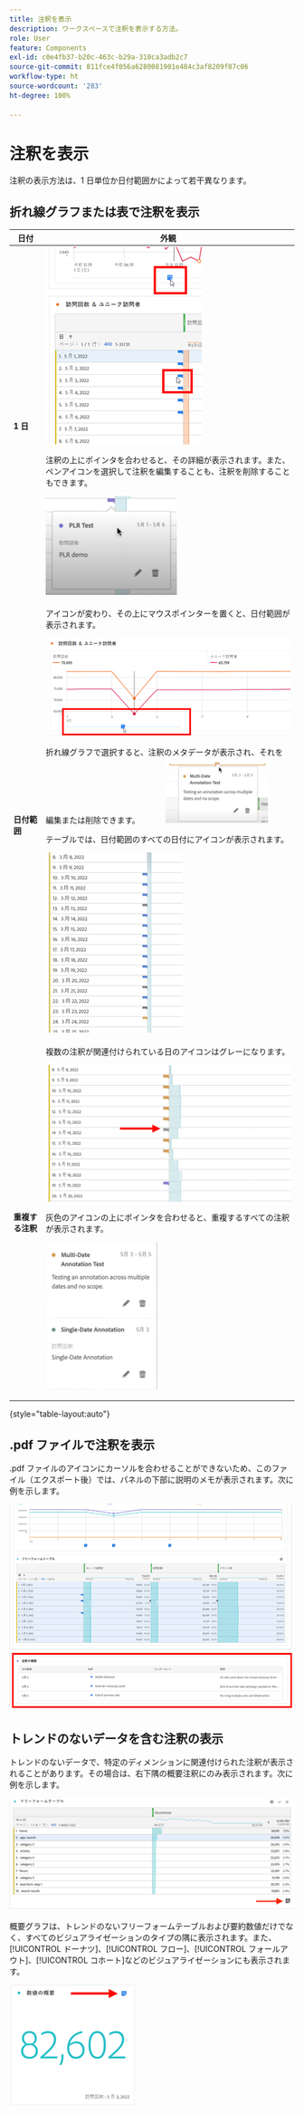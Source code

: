 ```yaml
---
title: 注釈を表示
description: ワークスペースで注釈を表示する方法。
role: User
feature: Components
exl-id: c0e4fb37-b20c-463c-b29a-310ca3adb2c7
source-git-commit: 811fce4f056a6280081901e484c3af8209f87c06
workflow-type: ht
source-wordcount: '283'
ht-degree: 100%

---
```


# 注釈を表示

注釈の表示方法は、1 日単位か日付範囲かによって若干異なります。

## 折れ線グラフまたは表で注釈を表示

| 日付 | 外観 |
| --- | --- |
| **1 日** | ![ハイライト表示された注釈を含む折れ線グラフのビジュアライゼーション](assets/single-day.png)<p>注釈の上にポインタを合わせると、その詳細が表示されます。また、ペンアイコンを選択して注釈を編集することも、注釈を削除することもできます。<p> ![注釈の詳細と、注釈を編集または削除するオプション。](assets/hover.png) |
| **日付範囲** | アイコンが変わり、その上にマウスポインターを置くと、日付範囲が表示されます。<p>![日付範囲注釈のアイコン](assets/multi-day.png)<p>折れ線グラフで選択すると、注釈のメタデータが表示され、それを編集または削除できます。            ![](assets/multi-hover.png)<p>テーブルでは、日付範囲のすべての日付にアイコンが表示されます。<p>![](assets/multi-day-table.png) |
| **重複する注釈** | 複数の注釈が関連付けられている日のアイコンはグレーになります。<p>![重複する注釈の詳細  ](assets/grey.png)<p>灰色のアイコンの上にポインタを合わせると、重複するすべての注釈が表示されます。<p>![](assets/overlap.png) |

{style="table-layout:auto"}

## .pdf ファイルで注釈を表示

.pdf ファイルのアイコンにカーソルを合わせることができないため、このファイル（エクスポート後）では、パネルの下部に説明のメモが表示されます。次に例を示します。

![注釈の説明を示す.pdf ファイルのハイライト表示。](assets/ann-pdf.png)

## トレンドのないデータを含む注釈の表示

トレンドのないデータで、特定のディメンションに関連付けられた注釈が表示されることがあります。その場合は、右下隅の概要注釈にのみ表示されます。次に例を示します。

![](assets/non-date.png)

概要グラフは、トレンドのないフリーフォームテーブルおよび要約数値だけでなく、すべてのビジュアライゼーションのタイプの隅に表示されます。また、[!UICONTROL ドーナツ]、[!UICONTROL フロー]、[!UICONTROL フォールアウト]、[!UICONTROL コホート]などのビジュアライゼーションにも表示されます。

![ビジュアライゼーションの概要グラフ](assets/ann-summary.png)
